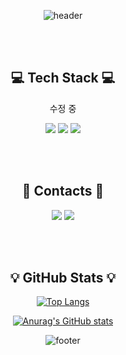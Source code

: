 <!--
**SujinKim-sj/SujinKim-sj** is a ✨ _special_ ✨ repository because its `README.md` (this file) appears on your GitHub profile.

Here are some ideas to get you started:

- 🔭 I’m currently working on ...
- 🌱 I’m currently learning ...
- 👯 I’m looking to collaborate on ...
- 🤔 I’m looking for help with ...
- 💬 Ask me about ...
- 📫 How to reach me: ...
- 😄 Pronouns: ...
- ⚡ Fun fact: ...
-->
<div align="center">
  
  ![header](https://capsule-render.vercel.app/api?type=wave&color=5587A2&height=300&section=header&text=Sujin%20Kim&fontSize=90)

  <br/><br/>
  
  ## 💻 Tech Stack 💻
  수정 중
  <br/>
  
  <img src="https://img.shields.io/badge/JAVA-007396?style=for-the-badge&logo=java&logoColor=white">
  <img src="https://img.shields.io/badge/Spring-6DB33F?style=for-the-badge&logo=Spring&logoColor=white">  
  <img src="https://img.shields.io/badge/Python-3776AB?style=for-the-badge&logo=Python&logoColor=white">
  
  <br/><br/>
  ## 🌊 Contacts 🌊
  <img src="https://img.shields.io/badge/Tech Blog-20C997?style=for-the-badge&logo=Velog&logoColor=white">
  <a href="mailto:sjsjkim0@gmail.com"><img src="https://img.shields.io/badge/Gmail-EA4335?style=for-the-badge&logo=Gmail&logoColor=white"></a>
  
  <br/><br/>
  
  ## 💡 GitHub Stats 💡
  
  [![Top Langs](https://github-readme-stats.vercel.app/api/top-langs/?username=SujinKim-sj&layout=compact&theme=radical)](https://github.com/anuraghazra/github-readme-stats) 
  
  [![Anurag's GitHub stats](https://github-readme-stats.vercel.app/api?username=SujinKim-sj&show_icons=true&theme=radical)](https://github.com/SujinKim-sj/github-readme-stats) 

  ![footer](https://capsule-render.vercel.app/api?section=footer&color=5587A2)
  
<div>
  
